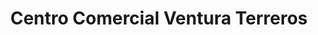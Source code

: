 ---
title: "Centro Comercial Ventura Terreros"
url: /comuna-5-san-mateo/centro-comercial-ventura-terreros/
shop: Einkaufszentrum
---